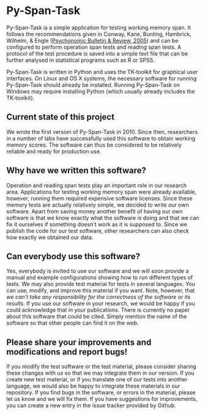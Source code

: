 Py-Span-Task
============

Py-Span-Task is a simple application for testing working memory span.  It follows the recommendations given in Conway, Kane, Bunting, Hambrick, Wilhelm, & Engle ([Psychonomic Bulletin & Review, 2005](http://link.springer.com/article/10.3758/BF03196772)) and can be configured to perform operation span tests and reading span tests.  A protocol of the test procedure is saved into a simple text file that can be further analysed in statistical programs such as R or SPSS.

Py-Span-Task is written in Python and uses the TK-toolkit for graphical user interfaces.  On Linux and OS X systems, the necessary software for running Py-Span-Task should already be installed.  Running Py-Span-Task on Windows may require installing Python (which usually already includes the TK-toolkit).

## Current state of this project

We wrote the first version of Py-Span-Task in 2010.  Since then, researchers in a number of labs have successfully used this software to obtain working memory scores.  The software can thus be considered to be relatively reliable and ready for production use.

## Why have we written this software?

Operation and reading span tests play an important role in our research area.  Applications for testing working memory span were already available, however, running them required expensive software licenses.  Since these memory tests are actually relatively simple, we decided to write our own software.  Apart from saving money another benefit of having our own software is that we know exactly what the software is doing and that we can fix it ourselves if something doesn't work as it is supposed to.  Since we publish the code for our test software, other researchers can also check how exactly we obtained our data.

## Can everybody use this software?

Yes, everybody is invited to use our software and we will soon provide a manual and example configurations showing how to run different types of tests.  We may also provide test material for tests in several languages.  You can use, modify, and improve this material if you want.  Note, however, that *we can't take any responsibility for the correctness of the software or its results*.  If you use our software in your research, we would be happy if you could acknowledge that in your publications.  There is currently no paper about this software that could be cited.  Simply mention the name of the software so that other people can find it on the web.

## Please share your improvements and modifications and report bugs!

If you modify the test software or the test material, please consider sharing these changes with us so that we may integrate them in our version.  If you create new test material, or if you translate one of our tests into another language, we would also be happy to integrate these materials in our repository.  If you find bugs in the software, or errors in the material, please let us know and we will fix them.  If you have suggestions for improvements, you can create a new entry in the issue tracker provided by Github.
